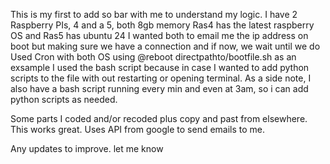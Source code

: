 This is my first to add so bar with me to understand my logic.
I have 2 Raspberry PIs, 4 and a 5, both 8gb memory
Ras4 has the latest raspberry OS and Ras5 has ubuntu 24
I wanted both to email me the ip address on boot but making sure we have a connection and if now, we wait until we do
Used Cron with both OS using @reboot directpathto/bootfile.sh as an exsample
I used the bash script because in case I wanted to add python scripts to the file with out restarting or opening terminal.
As a side note, I also have a bash script running every min and even at 3am, so i can add python scripts as needed.

Some parts I coded and/or recoded plus copy and past from elsewhere.
This works great. Uses API from google to send emails to me.

Any updates to improve. let me know

